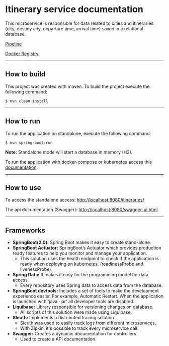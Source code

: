 # Itinerary service documentation

This microservice is responsible for data related to cities and itineraries (city, destiny city, departure time, arrival time) saved in a relational database. 

[Pipeline](https://gitlab.com/itinerary-challenge/itinerary-service/pipelines)

[Docker Registry](https://gitlab.com/itinerary-challenge/itinerary-service/container_registry)

--- 
## How to build 

This project was created with maven. To build the project execute the following command:

	$ mvn clean install

---
## How to run 

To run the application on standalone, execute the following command:

	$ mvn spring-boot:run

**Note:** Standalone mode will start a database in memory (H2).



To run the application with docker-compose or kubernetes access this [documentation](https://gitlab.com/itinerary-challenge/devops).

---
## How to use

To access the standalone access: [http://localhost:8080/itineraries/](http://localhost:8080/itineraries/)

The api documentation (Swagger): [http://localhost:8080/swagger-ui.html](http://localhost:8080/swagger-ui.html)

---
## Frameworks

- **SpringBoot(2.0):** Spring Boot makes it easy to create stand-alone.
- **SpringBoot Actuator:** SpringBoot’s Actuator which provides production ready features to help you monitor and manage your application.
	- This solution uses the health endpoint to check if the application is ready when deploying on kubernetes. (readinessProbe and livenessProbe)
- **Spring Data:** It makes it easy for the programming model for data access.
	- Every repository uses Spring data to access data from the database.
- **SpringBoot devtools:** Includes a set of tools to make the development experience easier. For example, Automatic Restart. When the application is launched with 'java -jar' all developer tools are disabled.
- **Liquibase:** Library responsible for versioning changes on database.
	- All scripts of this solution were made using Liquibase.
- **Sleuth:** Implements a distributed tracing solution.
	- Sleuth was used to easily track logs from different microservices.
	- With Zipkin, it's possible to track every microservice call. 
- **Swagger:** Creates a dynamic documentation for controllers.
	- Used to create a API documentation.

